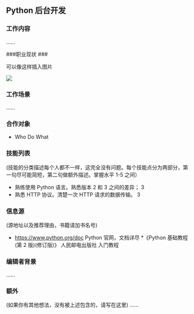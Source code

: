 ## Python 后台开发 ##

### 工作内容 ###
......

###职业现状 ###

可以像这样插入图片

![](https://github.com/scope-doc/scope/blob/master/template/pikaqiu.png?raw=true)

### 工作场景 ###
......

### 合作对象 ###

* Who Do What

### 技能列表 ###

(技能的分类描述每个人都不一样，这完全没有问题。每个技能点分为两部分，第一句尽可能简短，第二句做额外描述。掌握水平 1-5 之间）

* 熟练使用 Python 语言。熟悉版本 2 和 3 之间的差异；    3
* 熟悉 HTTP 协议。清楚一次 HTTP 请求的数据传输。      3

### 信息源 ###

(源地址以及推荐理由，书籍请加书名号)

* https://www.python.org/doc   Python 官网，文档详尽
*《Python 基础教程(第 2 版)(修订版)》  人民邮电出版社  入门教程

### 编辑者背景 ###
......

### 额外 ###

(如果你有其他想法，没有被上述包含的，请写在这里)
......
